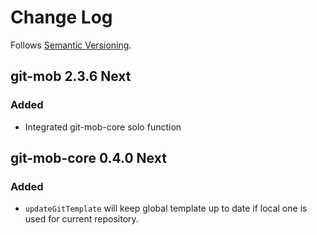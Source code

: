 # Change Log

Follows [Semantic Versioning](https://semver.org/).

## git-mob 2.3.6 Next

### Added

- Integrated git-mob-core solo function

## git-mob-core 0.4.0 Next

### Added

- `updateGitTemplate` will keep global template up to date if local one is used for current repository.
